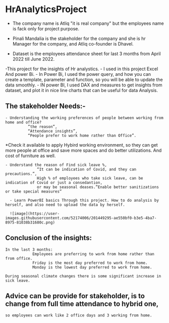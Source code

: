 # HrAnalyticsProject
- The company name is Atliq "it is real company" but the employees name is fack only for project purpose.
- Pinali Mandalia is the stakeholder for the company and she is hr Manager for the company, and Atliq co-founder is Dhavel.

- Dataset is the employees attendance sheet for last 3 months from April 2022 till June 2022.

 -This project for the insights of Hr analystics.
    - I used in this project Excel And power Bi.
    - In Power Bi, I used the power query, and how you can create a template, parameter and function, so you will be able to update the data smoothly.
    - IN power BI, I used DAX and measures to get insights from dataset, and plot it in nice line charts that can be useful for data Analysis.

## The stakeholder Needs:-

    - Understanding the working preferences of people between working from home and office?
              ”the reason”, 
              “Attendance insights”, 
              “People prefer to work home rather than Office”.
  *Check it available to apply Hybird working environment, so they can get more people at office and save more spaces and do better utilizations.
  And cost of furniture as well.
  
    - Understand the reason of Find sick leave %, 
                  “It can be indication of Covid, and they can precautions.”, 
                  High % of employees who take sick leave, can be indication of Covid or just a consedantion, 
                  or may be seasonal deases.”Enable better sanitizations or take special measures”
                  
      - Learn PowerBI basics Through this project. How to do analysis by herself, and also need to upload the data by herself.
      
      ![image](https://user-images.githubusercontent.com/52174006/201449295-ae550bf0-b3e5-4ba7-8975-81038b31680c.png)


## Conclusion of the insights:
    In the last 3 months:
                Employees are preferring to work from home rather than from office.
                Friday is the most day preferred to work from home.
                Monday is the lowest day preferred to work from home.
    
    During seasonal climate changes there is some significant increase in sick leave.
    
   ## Advice can be provide for stakeholder, is to change from full time attendance to hybrid one, 
    so employees can work like 2 office days and 3 working from home.
